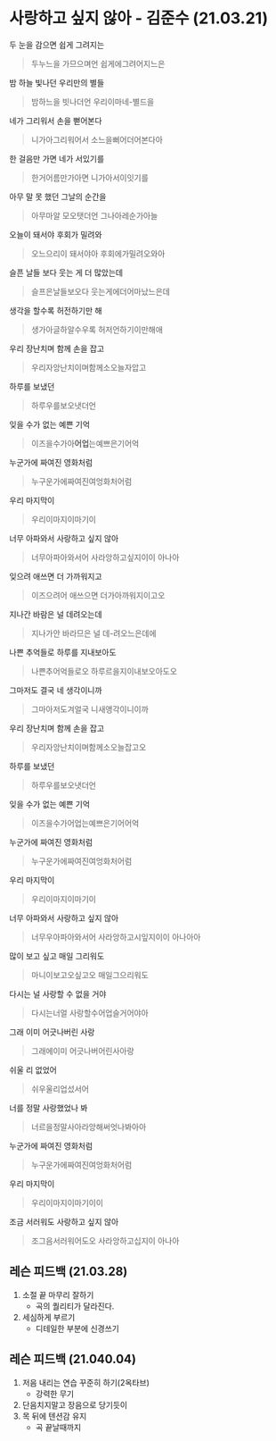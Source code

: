 # 사랑하고 싶지 않아 - 김준수 (21.03.21)

두 눈을 감으면 쉽게 그려지는

> 두누느을 가므으며언 쉽게에그려어지느은

밤 하늘 빛나던 우리만의 별들

> 밤하느을 빗나더언 우리이마네-별드을

네가 그리워서 손을 뻗어본다

>니가아그리워어서 소느을뻐어더어본다아

한 걸음만 가면 네가 서있기를

> 한거어름만가아면 니가아서이잇기를

아무 말 못 했던 그날의 순간을

>아무마알 모오탯더언 그나아레순가아늘

오늘이 돼서야 후회가 밀려와

>오느으리이 돼서야아 후회에가밀려오와아

슬픈 날들 보다 웃는 게 더 많았는데

>슬프은날들보오다 웃는게에더어마났느은데

생각을 할수록 허전하기만 해

> 생가아글하알수우록 허저언하기이만해애

우리 장난치며 함께 손을 잡고

>우리자앙난치이며함께소오늘자압고

하루를 보냈던

>하루우를보오냇더언

잊을 수가 없는 예쁜 기억

>이즈을수가아**어업**는예쁘은기어억

누군가에 짜여진 영화처럼

>누구운가에짜여진여엉화처어럼

우리 마지막이

>우리이마지이마기이

너무 아파와서 사랑하고 싶지 않아

>너무아파아와서어 사라앙하고싶지이이 아나아

잊으려 애쓰면 더 가까워지고

>이즈으려어 애쓰으면 더가아까워지이고오

지나간 바람은 널 데려오는데

>지나가안 바라므은 널 데-려오느은데에

나쁜 추억들로 하루를 지내보아도

>나쁜추어억들로오 하루르을지이내보오아도오

그마저도 결국 네 생각이니까

> 그마아저도겨얼국 니새앵각이니이까

우리 장난치며 함께 손을 잡고

>우리자앙난치이며함께소오늘잡고오

하루를 보냈던

>하루우를보오냇더언

잊을 수가 없는 예쁜 기억

>이즈을수가어업는예쁘은기어어억

누군가에 짜여진 영화처럼

>누구운가에짜여진여엉화처어럼

우리 마지막이

>우리이마지이마기이

너무 아파와서 사랑하고 싶지 않아

>너무우아파아와서어 사라앙하고시잎지이이 아나아아

많이 보고 싶고 매일 그리워도

>마니이보고오싶고오 매일그으리워도

다시는 널 사랑할 수 없을 거야

>다시는너얼 사랑할수어업슬거어야아

그래 이미 어긋나버린 사랑

>그래에이미 어긋나버어린사아랑

쉬울 리 없었어

>쉬우울리업섰서어

너를 정말 사랑했었나 봐

>너르을정말사아라앙해써엇나봐아아

누군가에 짜여진 영화처럼

>누구운가에짜여진여엉화처어럼

우리 마지막이

>우리이마지이마기이이

조금 서러워도 사랑하고 싶지 않아 

>조그음서러워어도오 사라앙하고십지이 아나아





## 레슨 피드백 (21.03.28)

1. 소절 끝 마무리 잘하기 
   - 곡의 퀄리티가 달라진다.
2. 세심하게 부르기
   - 디테일한 부분에 신경쓰기



## 레슨 피드백 (21.040.04)

1. 저음 내리는 연습 꾸준히 하기(2옥타브)
   - 강력한 무기
2. 단음치지말고 장음으로 당기듯이
3. 목 뒤에 텐션감 유지
   - 곡 끝날때까지